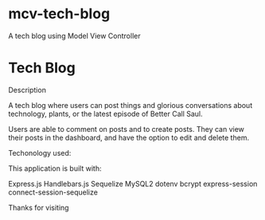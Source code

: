 # mcv-tech-blog
A tech blog using Model View Controller

# Tech Blog

Description

A tech blog where users can post things and glorious conversations about technology, plants, or the latest episode of Better Call Saul. 

Users are able to comment on posts and to create posts. They can view their posts in the dashboard, and have the option to edit and delete them.


Techonology used:

This application is built with:

Express.js
Handlebars.js
Sequelize
MySQL2
dotenv
bcrypt
express-session
connect-session-sequelize

Thanks for visiting
